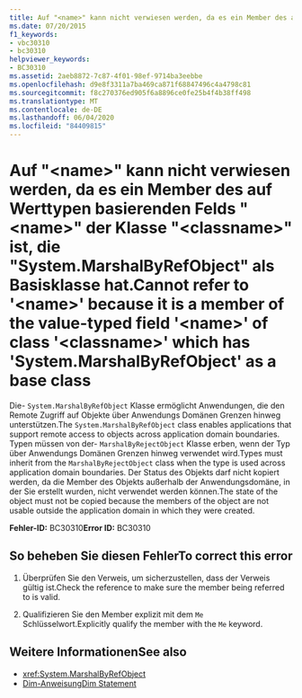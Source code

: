 ```yaml
---
title: Auf "<name>" kann nicht verwiesen werden, da es ein Member des auf Werttypen basierenden Felds "<name>" der Klasse "<classname>" ist, die "System.MarshalByRefObject" als Basisklasse hat.
ms.date: 07/20/2015
f1_keywords:
- vbc30310
- bc30310
helpviewer_keywords:
- BC30310
ms.assetid: 2aeb8872-7c87-4f01-98ef-9714ba3eebbe
ms.openlocfilehash: d9e8f3311a7ba469ca871f68847496c4a4798c81
ms.sourcegitcommit: f8c270376ed905f6a8896ce0fe25b4f4b38ff498
ms.translationtype: MT
ms.contentlocale: de-DE
ms.lasthandoff: 06/04/2020
ms.locfileid: "84409815"
---
```

# <a name="cannot-refer-to-name-because-it-is-a-member-of-the-value-typed-field-name-of-class-classname-which-has-systemmarshalbyrefobject-as-a-base-class"></a><span data-ttu-id="f9c8a-102">Auf "\<name>" kann nicht verwiesen werden, da es ein Member des auf Werttypen basierenden Felds "\<name>" der Klasse "\<classname>" ist, die "System.MarshalByRefObject" als Basisklasse hat.</span><span class="sxs-lookup"><span data-stu-id="f9c8a-102">Cannot refer to '\<name>' because it is a member of the value-typed field '\<name>' of class '\<classname>' which has 'System.MarshalByRefObject' as a base class</span></span>
<span data-ttu-id="f9c8a-103">Die- `System.MarshalByRefObject` Klasse ermöglicht Anwendungen, die den Remote Zugriff auf Objekte über Anwendungs Domänen Grenzen hinweg unterstützen.</span><span class="sxs-lookup"><span data-stu-id="f9c8a-103">The `System.MarshalByRefObject` class enables applications that support remote access to objects across application domain boundaries.</span></span> <span data-ttu-id="f9c8a-104">Typen müssen von der- `MarshalByRejectObject` Klasse erben, wenn der Typ über Anwendungs Domänen Grenzen hinweg verwendet wird.</span><span class="sxs-lookup"><span data-stu-id="f9c8a-104">Types must inherit from the `MarshalByRejectObject` class when the type is used across application domain boundaries.</span></span> <span data-ttu-id="f9c8a-105">Der Status des Objekts darf nicht kopiert werden, da die Member des Objekts außerhalb der Anwendungsdomäne, in der Sie erstellt wurden, nicht verwendet werden können.</span><span class="sxs-lookup"><span data-stu-id="f9c8a-105">The state of the object must not be copied because the members of the object are not usable outside the application domain in which they were created.</span></span>  
  
 <span data-ttu-id="f9c8a-106">**Fehler-ID:** BC30310</span><span class="sxs-lookup"><span data-stu-id="f9c8a-106">**Error ID:** BC30310</span></span>  
  
## <a name="to-correct-this-error"></a><span data-ttu-id="f9c8a-107">So beheben Sie diesen Fehler</span><span class="sxs-lookup"><span data-stu-id="f9c8a-107">To correct this error</span></span>  
  
1. <span data-ttu-id="f9c8a-108">Überprüfen Sie den Verweis, um sicherzustellen, dass der Verweis gültig ist.</span><span class="sxs-lookup"><span data-stu-id="f9c8a-108">Check the reference to make sure the member being referred to is valid.</span></span>  
  
2. <span data-ttu-id="f9c8a-109">Qualifizieren Sie den Member explizit mit dem `Me` Schlüsselwort.</span><span class="sxs-lookup"><span data-stu-id="f9c8a-109">Explicitly qualify the member with the `Me` keyword.</span></span>  
  
## <a name="see-also"></a><span data-ttu-id="f9c8a-110">Weitere Informationen</span><span class="sxs-lookup"><span data-stu-id="f9c8a-110">See also</span></span>

- <xref:System.MarshalByRefObject>
- [<span data-ttu-id="f9c8a-111">Dim-Anweisung</span><span class="sxs-lookup"><span data-stu-id="f9c8a-111">Dim Statement</span></span>](../statements/dim-statement.md)
